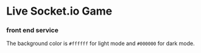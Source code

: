 # Live Socket.io Game
### front end service

The background color is `#ffffff` for light mode and `#000000` for dark mode.